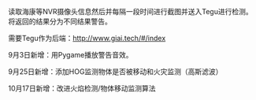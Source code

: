 读取海康等NVR摄像头信息然后并每隔一段时间进行截图并送入Tegu进行检测。
将返回的结果分为不同结果警告。

需要Tegu作为后端：http://www.giai.tech/#/index

9月3日新增：用Pygame播放警告音效。

9月25日新增：添加HOG监测物体是否被移动和火灾监测（高斯滤波）

10月17日新增：改进火焰检测/物体移动监测算法